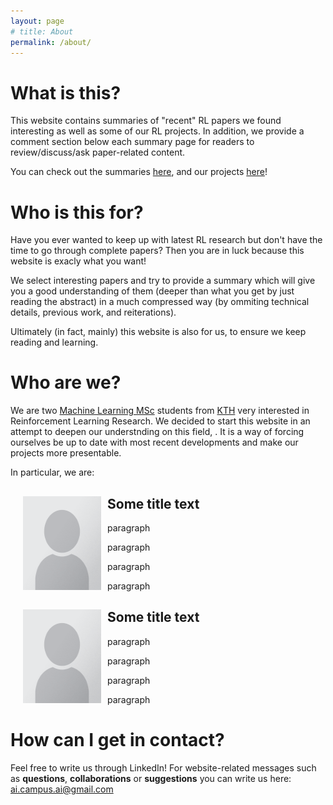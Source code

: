 ```yaml
---
layout: page
# title: About
permalink: /about/
---
```


# What is this?

This website contains summaries of "recent" RL papers we found interesting as well as some of our RL projects.
In addition, we provide a comment section below each summary page for readers to review/discuss/ask paper-related content.

You can check out the summaries [here](papers.md), and our projects [here](projects.md)!

# Who is this for?

Have you ever wanted to keep up with latest RL research but don't have the time to go through complete papers?
Then you are in luck because this website is exacly what you want!

We select interesting papers and try to provide a summary which will give you a good understanding of them (deeper than what you get by just reading the abstract) in a much compressed way (by ommiting technical details, previous work, and reiterations).

Ultimately (in fact, mainly) this website is also for us, to ensure we keep reading and learning.

# Who are we?

We are two [Machine Learning MSc](https://www.kth.se/en/studies/master/machinelearning/description-1.48533) students from [KTH](https://www.kth.se/en) very interested in Reinforcement Learning Research.
We decided to start this website in an attempt to deepen our understnding on this field, .
It is a way of forcing ourselves be up to date with most recent developments and make our projects more presentable.

In particular, we are:

<div style="clear: both;">
  <div style="float: left; margin-right 1em;">
    <img src="/assets/images/about/placeholder.png" height="150" width="125" margin-right="10" margin-left="10">
  </div>
  <div>
      <style>
        div {
        margin-right: 10px;
        margin-left: 10px;
        }
    </style>
    <h2>Some title text</h2>
    <p>paragraph</p>
    <p>paragraph</p>
    <p>paragraph</p>
    <p>paragraph</p>
  </div>
</div>

<div style="clear: both;">
  <div style="float: left; margin-right 1em;">
    <img src="/assets/images/about/placeholder.png" height="150" width="125" margin-right="10" margin-left="10">
  </div>
  <div>
      <style>
        div {
        margin-right: 10px;
        margin-left: 10px;
        }
    </style>
    <h2>Some title text</h2>
    <p>paragraph</p>
    <p>paragraph</p>
    <p>paragraph</p>
    <p>paragraph</p>
  </div>
</div>


# How can I get in contact?

Feel free to write us through LinkedIn!
For website-related messages such as __questions__, __collaborations__ or __suggestions__ you can write us here: [ai.campus.ai@gmail.com](mailto:ai.campus.ai@gmail.com)
